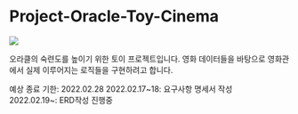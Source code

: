 # Project-Oracle-Toy-Cinema
<div>

  <img src="https://img.shields.io/badge/Oracle-F80000?style=flat-square&logo=Oracle&logoColor=white">

  오라클의 숙련도를 높이기 위한 토이 프로젝트입니다.
  영화 데이터들을 바탕으로 영화관에서 실제 이루어지는 로직들을 구현하려고 합니다.
  <br>
                                                                                                     
  예상 종료 기한: 2022.02.28
  2022.02.17~18: 요구사항 명세서 작성 
  <br>
  2022.02.19~: ERD작성 진행중 
  
</div>
